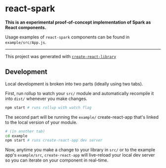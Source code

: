 # react-spark

**This is an experimental proof-of-concept implementation of Spark as React components.**

Usage examples of `react-spark` components can be found in `example/src/App.js`.

---

This project was generated with [`create-react-library`](https://www.npmjs.com/package/create-react-library)

## Development

Local development is broken into two parts (ideally using two tabs).

First, run rollup to watch your `src/` module and automatically recompile it into `dist/` whenever you make changes.

```bash
npm start # runs rollup with watch flag
```

The second part will be running the `example/` create-react-app that's linked to the local version of your module.

```bash
# (in another tab)
cd example
npm start # runs create-react-app dev server
```

Now, anytime you make a change to your library in `src/` or to the example app's `example/src`, `create-react-app` will live-reload your local dev server so you can iterate on your component in real-time.
